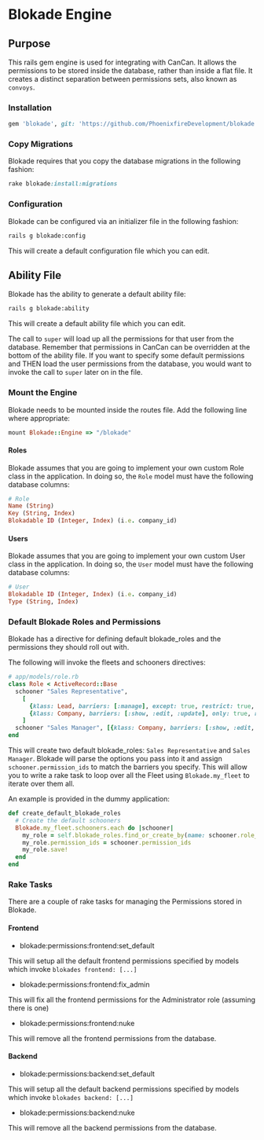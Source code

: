 # Blokade Engine

## Purpose

This rails gem engine is used for integrating with CanCan. It allows the permissions to be stored
inside the database, rather than inside a flat file. It creates a distinct separation between permissions
sets, also known as `convoys`.

### Installation

```ruby
gem 'blokade', git: 'https://github.com/PhoenixfireDevelopment/blokade.git'
```

### Copy Migrations

Blokade requires that you copy the database migrations in the following fashion:

```ruby
rake blokade:install:migrations
```

### Configuration

Blokade can be configured via an initializer file in the following fashion:

```sh
rails g blokade:config
```

This will create a default configuration file which you can edit.

## Ability File

Blokade has the ability to generate a default ability file:

```sh
rails g blokade:ability
```

This will create a default ability file which you can edit.

The call to `super` will load up all the permissions for that user from the database. Remember that
permissions in CanCan can be overridden at the bottom of the ability file. If you want to specify some
default permissions and THEN load the user permissions from the database, you would want to invoke the
call to `super` later on in the file.

### Mount the Engine

Blokade needs to be mounted inside the routes file. Add the following line where appropriate:

```ruby
mount Blokade::Engine => "/blokade"
```

#### Roles

Blokade assumes that you are going to implement your own custom Role class in the application.
In doing so, the `Role` model must have the following database columns:

```ruby
# Role
Name (String)
Key (String, Index)
Blokadable ID (Integer, Index) (i.e. company_id)
```

#### Users

Blokade assumes that you are going to implement your own custom User class in the application.
In doing so, the `User` model must have the following database columns:

```ruby
# User
Blokadable ID (Integer, Index) (i.e. company_id)
Type (String, Index)
```

### Default Blokade Roles and Permissions

Blokade has a directive for defining default blokade_roles and the permissions they should roll out with.

The following will invoke the fleets and schooners directives:

```ruby
# app/models/role.rb
class Role < ActiveRecord::Base
  schooner "Sales Representative",
    [
      {klass: Lead, barriers: [:manage], except: true, restrict: true, convoy: :frontend},
      {klass: Company, barriers: [:show, :edit, :update], only: true, restrict: false, convoy: :frontend}
    ]
  schooner "Sales Manager", [{klass: Company, barriers: [:show, :edit, :update], only: true, restrict: false, convoy: :frontend}]
end
```

This will create two default blokade_roles: `Sales Representative` and `Sales Manager`. Blokade will parse the options you
pass into it and assign `schooner.permission_ids` to match the barriers you specify. This will allow you to write a
rake task to loop over all the Fleet using `Blokade.my_fleet` to iterate over them all.

An example is provided in the dummy application:

```ruby
def create_default_blokade_roles
  # Create the default schooners
  Blokade.my_fleet.schooners.each do |schooner|
    my_role = self.blokade_roles.find_or_create_by(name: schooner.role_name, key: schooner.role_name.parameterize, company: self)
    my_role.permission_ids = schooner.permission_ids
    my_role.save!
  end
end
```

### Rake Tasks

There are a couple of rake tasks for managing the Permissions stored in Blokade.

#### Frontend

* blokade:permissions:frontend:set_default

This will setup all the default frontend permissions specified by models which invoke `blokades frontend: [...]`

* blokade:permissions:frontend:fix_admin

This will fix all the frontend permissions for the Administrator role (assuming there is one)

* blokade:permissions:frontend:nuke

This will remove all the frontend permissions from the database.

#### Backend

* blokade:permissions:backend:set_default

This will setup all the default backend permissions specified by models which invoke `blokades backend: [...]`

* blokade:permissions:backend:nuke

This will remove all the backend permissions from the database.
